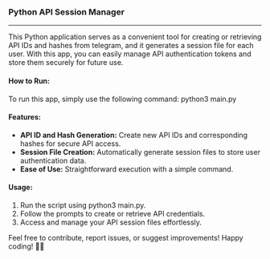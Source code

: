 ### Python API Session Manager
---
This Python application serves as a convenient tool for creating or retrieving API IDs and hashes from telegram, and it generates a session file for each user. With this app, you can easily manage API authentication tokens and store them securely for future use.

#### How to Run:
To run this app, simply use the following command:
python3 main.py


#### Features:
- **API ID and Hash Generation:** Create new API IDs and corresponding hashes for secure API access.
- **Session File Creation:** Automatically generate session files to store user authentication data.
- **Ease of Use:** Straightforward execution with a simple command.

#### Usage:
1. Run the script using python3 main.py.
2. Follow the prompts to create or retrieve API credentials.
3. Access and manage your API session files effortlessly.

Feel free to contribute, report issues, or suggest improvements! Happy coding! 🐍✨
